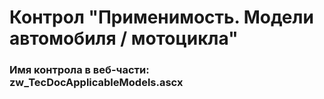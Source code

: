 ﻿---
description: 2.6.0.0
---
# Контрол "Применимость. Модели автомобиля / мотоцикла"
### Имя контрола в веб-части: zw_TecDocApplicableModels.ascx

